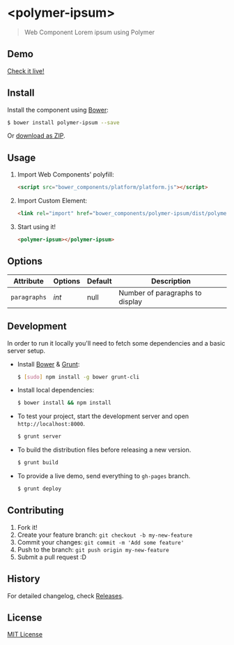 # &lt;polymer-ipsum&gt;

> Web Component Lorem ipsum using Polymer

## Demo

[Check it live!](http://jordifebrer.github.io/polymer-ipsum)

## Install

Install the component using [Bower](http://bower.io/):

```sh
$ bower install polymer-ipsum --save
```

Or [download as ZIP](https://github.com/jordifebrer/polymer-ipsum/archive/master.zip).

## Usage

1. Import Web Components' polyfill:

    ```html
    <script src="bower_components/platform/platform.js"></script>
    ```

2. Import Custom Element:

    ```html
    <link rel="import" href="bower_components/polymer-ipsum/dist/polymer-ipsum.html">
    ```

3. Start using it!

    ```html
    <polymer-ipsum></polymer-ipsum>
    ```

## Options

Attribute     | Options     | Default      | Description
---           | ---         | ---          | ---
`paragraphs`  | *int*       | null         | Number of paragraphs to display

## Development

In order to run it locally you'll need to fetch some dependencies and a basic server setup.

* Install [Bower](http://bower.io/) & [Grunt](http://gruntjs.com/):

    ```sh
    $ [sudo] npm install -g bower grunt-cli
    ```

* Install local dependencies:

    ```sh
    $ bower install && npm install
    ```

* To test your project, start the development server and open `http://localhost:8000`.

    ```sh
    $ grunt server
    ```

* To build the distribution files before releasing a new version.

    ```sh
    $ grunt build
    ```

* To provide a live demo, send everything to `gh-pages` branch.

    ```sh
    $ grunt deploy
    ```

## Contributing

1. Fork it!
2. Create your feature branch: `git checkout -b my-new-feature`
3. Commit your changes: `git commit -m 'Add some feature'`
4. Push to the branch: `git push origin my-new-feature`
5. Submit a pull request :D

## History

For detailed changelog, check [Releases](https://github.com/jordifebrer/polymer-ipsum/releases).

## License

[MIT License](http://opensource.org/licenses/MIT)
